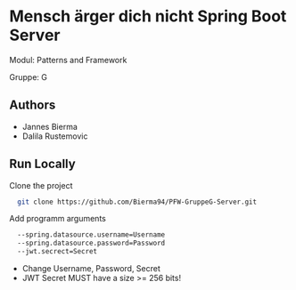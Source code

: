 # Mensch ärger dich nicht Spring Boot Server

Modul: Patterns and Framework

Gruppe: G

## Authors

- Jannes Bierma
- Dalila Rustemovic

## Run Locally

Clone the project

```bash
  git clone https://github.com/Bierma94/PFW-GruppeG-Server.git
```

Add programm arguments

```bash
  --spring.datasource.username=Username
  --spring.datasource.password=Password
  --jwt.secrect=Secret
```
- Change Username, Password, Secret
- JWT Secret MUST have a size >= 256 bits!
